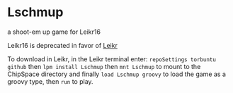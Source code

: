# Lschmup
a shoot-em up game for Leikr16

Leikr16 is deprecated in favor of [Leikr](https://github.com/torbuntu/leikr)


To download in Leikr, in the Leikr terminal enter: `repoSettings torbuntu github` then `lpm install Lschmup` then `mnt Lschmup` to mount to the ChipSpace directory and finally `load Lschmup groovy` to load the game as a groovy type, then `run` to play.
